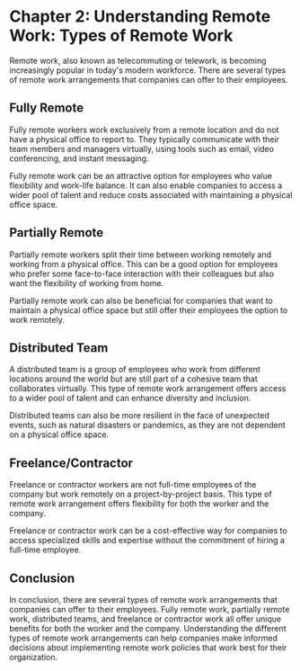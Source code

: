 Chapter 2: Understanding Remote Work: Types of Remote Work
==========================================================

Remote work, also known as telecommuting or telework, is becoming increasingly popular in today's modern workforce. There are several types of remote work arrangements that companies can offer to their employees.

Fully Remote
------------

Fully remote workers work exclusively from a remote location and do not have a physical office to report to. They typically communicate with their team members and managers virtually, using tools such as email, video conferencing, and instant messaging.

Fully remote work can be an attractive option for employees who value flexibility and work-life balance. It can also enable companies to access a wider pool of talent and reduce costs associated with maintaining a physical office space.

Partially Remote
----------------

Partially remote workers split their time between working remotely and working from a physical office. This can be a good option for employees who prefer some face-to-face interaction with their colleagues but also want the flexibility of working from home.

Partially remote work can also be beneficial for companies that want to maintain a physical office space but still offer their employees the option to work remotely.

Distributed Team
----------------

A distributed team is a group of employees who work from different locations around the world but are still part of a cohesive team that collaborates virtually. This type of remote work arrangement offers access to a wider pool of talent and can enhance diversity and inclusion.

Distributed teams can also be more resilient in the face of unexpected events, such as natural disasters or pandemics, as they are not dependent on a physical office space.

Freelance/Contractor
--------------------

Freelance or contractor workers are not full-time employees of the company but work remotely on a project-by-project basis. This type of remote work arrangement offers flexibility for both the worker and the company.

Freelance or contractor work can be a cost-effective way for companies to access specialized skills and expertise without the commitment of hiring a full-time employee.

Conclusion
----------

In conclusion, there are several types of remote work arrangements that companies can offer to their employees. Fully remote work, partially remote work, distributed teams, and freelance or contractor work all offer unique benefits for both the worker and the company. Understanding the different types of remote work arrangements can help companies make informed decisions about implementing remote work policies that work best for their organization.
